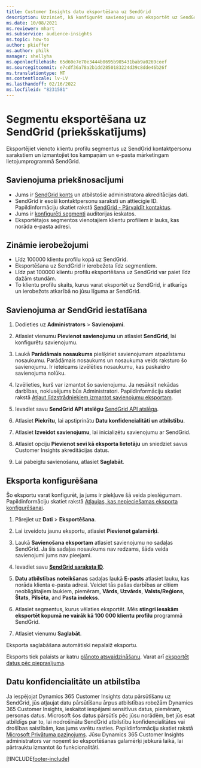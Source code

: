 ```yaml
---
title: Customer Insights datu eksportēšana uz SendGrid
description: Uzziniet, kā konfigurēt savienojumu un eksportēt uz SendGrid.
ms.date: 10/08/2021
ms.reviewer: mhart
ms.subservice: audience-insights
ms.topic: how-to
author: pkieffer
ms.author: philk
manager: shellyha
ms.openlocfilehash: 65d60e7e70e3444b0695b905431bab9a0269ceef
ms.sourcegitcommit: e7cdf36a78a2b1dd2850183224d39c8dde46b26f
ms.translationtype: MT
ms.contentlocale: lv-LV
ms.lasthandoff: 02/16/2022
ms.locfileid: "8231581"
---
```

# <a name="export-segments-to-sendgrid-preview"></a>Segmentu eksportēšana uz SendGrid (priekšskatījums)

Eksportējiet vienoto klientu profilu segmentus uz SendGrid kontaktpersonu sarakstiem un izmantojiet tos kampaņām un e-pasta mārketingam lietojumprogrammā SendGrid. 

## <a name="prerequisites-for-a-connection"></a>Savienojuma priekšnosacījumi

-   Jums ir [SendGrid konts](https://sendgrid.com/) un atbilstošie administratora akreditācijas dati.
-   SendGrid ir esoši kontaktpersonu saraksti un attiecīgie ID. Papildinformāciju skatiet rakstā [SendGrid - Pārvaldīt kontaktus](https://sendgrid.com/docs/ui/managing-contacts/create-and-manage-contacts/#manage-contacts).
-   Jums ir [konfigurēti segmenti](segments.md) auditorijas ieskatos.
-   Eksportētajos segmentos vienotajiem klientu profiliem ir lauks, kas norāda e-pasta adresi.

## <a name="known-limitations"></a>Zināmie ierobežojumi

- Līdz 100000 klientu profilu kopā uz SendGrid.
- Eksportēšana uz SendGrid ir ierobežota līdz segmentiem.
- Līdz pat 100000 klientu profilu eksportēšana uz SendGrid var paiet līdz dažām stundām. 
- To klientu profilu skaits, kurus varat eksportēt uz SendGrid, ir atkarīgs un ierobežots atkarībā no jūsu līguma ar SendGrid.

## <a name="set-up-connection-to-sendgrid"></a>Savienojuma ar SendGrid iestatīšana

1. Dodieties uz **Administrators** > **Savienojumi**.

1. Atlasiet vienumu **Pievienot savienojumu** un atlasiet **SendGrid**, lai konfigurētu savienojumu.

1. Laukā **Parādāmais nosaukums** piešķiriet savienojumam atpazīstamu nosaukumu. Parādāmais nosaukums un nosaukuma veids raksturo šo savienojumu. Ir ieteicams izvēlēties nosaukumu, kas paskaidro savienojuma nolūku.

1. Izvēlieties, kurš var izmantot šo savienojumu. Ja nesāksit nekādas darbības, noklusējums būs Administratori. Papildinformāciju skatiet rakstā [Atļaut līdzstrādniekiem izmantot savienojumu eksportam](connections.md#allow-contributors-to-use-a-connection-for-exports).

1. Ievadiet savu **SendGrid API atslēgu** [SendGrid API atslēga](https://sendgrid.com/docs/ui/account-and-settings/api-keys/).

1. Atlasiet **Piekrītu**, lai apstiprinātu **Datu konfidencialitāti un atbilstību**.

1. Atlasiet **Izveidot savienojumu**, lai inicializētu savienojumu ar SendGrid.

1. Atlasiet opciju **Pievienot sevi kā eksporta lietotāju** un sniedziet savus Customer Insights akreditācijas datus.

1. Lai pabeigtu savienošanu, atlasiet **Saglabāt**.

## <a name="configure-an-export"></a>Eksporta konfigurēšana

Šo eksportu varat konfigurēt, ja jums ir piekļuve šā veida pieslēgumam. Papildinformāciju skatiet rakstā [Atļaujas, kas nepieciešamas eksporta konfigurēšanai](export-destinations.md#set-up-a-new-export).

1. Pārejiet uz **Dati** > **Eksportēšana**.

1. Lai izveidotu jaunu eksportu, atlasiet **Pievienot galamērķi**.

1. Laukā **Savienošana eksportam** atlasiet savienojumu no sadaļas SendGrid. Ja šis sadaļas nosaukums nav redzams, šāda veida savienojumi jums nav pieejami.

1. Ievadiet savu **[SendGrid saraksta ID](https://sendgrid.com/docs/ui/managing-contacts/create-and-manage-contacts/#manage-contacts)**.

1. **Datu atbilstības noteikšanas** sadaļas laukā **E-pasts** atlasiet lauku, kas norāda klienta e-pasta adresi. Veiciet tās pašas darbības ar citiem neobligātajiem laukiem, piemēram, **Vārds**, **Uzvārds**, **Valsts/Reģions**, **Štats**, **Pilsēta**, and **Pasta indekss**.

1. Atlasiet segmentus, kurus vēlaties eksportēt. Mēs **stingri iesakām eksportēt kopumā ne vairāk kā 100 000 klientu profilu** programmā SendGrid. 

1. Atlasiet vienumu **Saglabāt**.

Eksporta saglabāšana automātiski nepalaiž eksportu.

Eksports tiek palaists ar katru [plānoto atsvaidzināšanu](system.md#schedule-tab). Varat arī [eksportēt datus pēc pieprasījuma](export-destinations.md#run-exports-on-demand). 

## <a name="data-privacy-and-compliance"></a>Datu konfidencialitāte un atbilstība

Ja iespējojat Dynamics 365 Customer Insights datu pārsūtīšanu uz SendGrid, jūs atļaujat datu pārsūtīšanu ārpus atbilstības robežām Dynamics 365 Customer Insights, ieskaitot iespējami sensitīvus datus, piemēram, personas datus. Microsoft šos datus pārsūtīs pēc jūsu norādēm, bet jūs esat atbildīgs par to, lai nodrošinātu SendGrid atbilstību konfidencialitātes vai drošības saistībām, kas jums varētu rasties. Papildinformāciju skatiet rakstā [Microsoft Privātuma paziņojums](https://go.microsoft.com/fwlink/?linkid=396732).
Jūsu Dynamics 365 Customer Insights administrators var noņemt šo eksportēšanas galamērķi jebkurā laikā, lai pārtrauktu izmantot šo funkcionalitāti.


[!INCLUDE[footer-include](../includes/footer-banner.md)]
